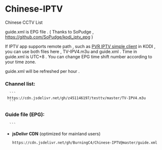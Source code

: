 # Chinese-IPTV

Chinese CCTV List

   guide.xml is EPG file . ( Thanks to SoPudge , https://github.com/SoPudge/kodi_iptv_epg )

If IPTV app supports remote path , such as [PVR IPTV simple client](https://kodi.wiki/view/Add-on:PVR_IPTV_Simple_Client) in KODI , you can use both files here , TV-IPV4.m3u and guide.xml . Time in guide.xml is UTC+8 . You can change EPG time shift number according to your time zone.

guide.xml will be refreshed per hour .

### Channel list:
      ```
     https://cdn.jsdelivr.net/gh/z451146197/testtv/master/TV-IPV4.m3u
      ```
### Guide file (EPG):
      ```
   * **jsDelivr CDN** (optimized for mainland users) 
      ```
      https://cdn.jsdelivr.net/gh/BurningC4/Chinese-IPTV@master/guide.xml
